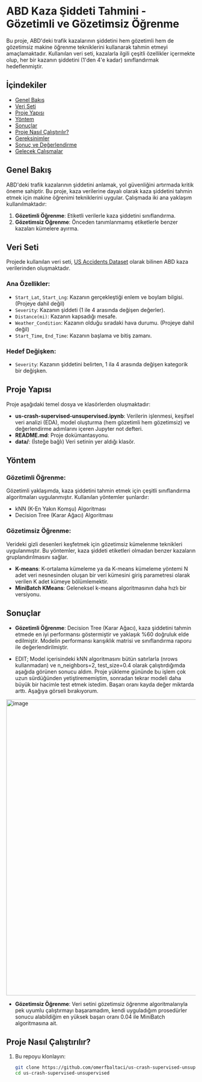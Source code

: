 # ABD Kaza Şiddeti Tahmini - Gözetimli ve Gözetimsiz Öğrenme

Bu proje, ABD'deki trafik kazalarının şiddetini hem gözetimli hem de gözetimsiz makine öğrenme tekniklerini kullanarak tahmin etmeyi amaçlamaktadır. Kullanılan veri seti, kazalarla ilgili çeşitli özellikler içermekte olup, her bir kazanın şiddetini (1'den 4'e kadar) sınıflandırmak hedeflenmiştir.

## İçindekiler
- [Genel Bakış](#genel-bakış)
- [Veri Seti](#veri-seti)
- [Proje Yapısı](#proje-yapısı)
- [Yöntem](#yöntem)
- [Sonuçlar](#sonuçlar)
- [Proje Nasıl Çalıştırılır?](#proje-nasıl-çalıştırılır)
- [Gereksinimler](#gereksinimler)
- [Sonuç ve Değerlendirme](#sonuç-ve-değerlendirme)
- [Gelecek Çalışmalar](#gelecek-çalışmalar)

## Genel Bakış
ABD'deki trafik kazalarının şiddetini anlamak, yol güvenliğini artırmada kritik öneme sahiptir. Bu proje, kaza verilerine dayalı olarak kaza şiddetini tahmin etmek için makine öğrenimi tekniklerini uygular. Çalışmada iki ana yaklaşım kullanılmaktadır:
1. **Gözetimli Öğrenme**: Etiketli verilerle kaza şiddetini sınıflandırma.
2. **Gözetimsiz Öğrenme**: Önceden tanımlanmamış etiketlerle benzer kazaları kümelere ayırma.

## Veri Seti
Projede kullanılan veri seti, [US Accidents Dataset](https://www.kaggle.com/sobhanmoosavi/us-accidents) olarak bilinen ABD kaza verilerinden oluşmaktadır. 

### Ana Özellikler:
- `Start_Lat`, `Start_Lng`: Kazanın gerçekleştiği enlem ve boylam bilgisi. (Projeye dahil değil)
- `Severity`: Kazanın şiddeti (1 ile 4 arasında değişen değerler).
- `Distance(mi)`: Kazanın kapsadığı mesafe.
- `Weather_Condition`: Kazanın olduğu sıradaki hava durumu. (Projeye dahil değil)
- `Start_Time`, `End_Time`: Kazanın başlama ve bitiş zamanı.

### Hedef Değişken:
- `Severity`: Kazanın şiddetini belirten, 1 ila 4 arasında değişen kategorik bir değişken.

## Proje Yapısı
Proje aşağıdaki temel dosya ve klasörlerden oluşmaktadır:
- **us-crash-supervised-unsupervised.ipynb**: Verilerin işlenmesi, keşifsel veri analizi (EDA), model oluşturma (hem gözetimli hem gözetimsiz) ve değerlendirme adımlarını içeren Jupyter not defteri.
- **README.md**: Proje dokümantasyonu.
- **data/**: (İsteğe bağlı) Veri setinin yer aldığı klasör.

## Yöntem
### Gözetimli Öğrenme:
Gözetimli yaklaşımda, kaza şiddetini tahmin etmek için çeşitli sınıflandırma algoritmaları uygulanmıştır. Kullanılan yöntemler şunlardır:
- kNN (K-En Yakın Komşu) Algoritması
- Decision Tree (Karar Ağacı) Algoritması

### Gözetimsiz Öğrenme:
Verideki gizli desenleri keşfetmek için gözetimsiz kümelenme teknikleri uygulanmıştır. Bu yöntemler, kaza şiddeti etiketleri olmadan benzer kazaların gruplandırılmasını sağlar.
- **K-means**: K-ortalama kümeleme ya da K-means kümeleme yöntemi N adet veri nesnesinden oluşan bir veri kümesini giriş parametresi olarak verilen K adet kümeye bölümlemektir.
- **MiniBatch KMeans**: Geleneksel k-means algoritmasının daha hızlı bir versiyonu.

## Sonuçlar
- **Gözetimli Öğrenme**: Decision Tree (Karar Ağacı), kaza şiddetini tahmin etmede en iyi performansı göstermiştir ve yaklaşık %60 doğruluk elde edilmiştir. Modelin performansı karışıklık matrisi ve sınıflandırma raporu ile değerlendirilmiştir.

- EDIT;
Model içerisindeki kNN algoritmasını bütün satırlarla (nrows kullanmadan) ve n_neighbors=2, test_size=0.4 olarak çalıştırdığımda aşağıda görünen sonucu aldım. Proje yükleme gününde bu işlem çok uzun sürdüğünden yetiştirememiştim, sonradan tekrar modeli daha büyük bir hacimle test etmek istedim. Başarı oranı kayda değer miktarda arttı. Aşağıya görseli bırakıyorum.

<img width="785" alt="image" src="https://github.com/user-attachments/assets/879c76d9-8f9b-4751-a63a-511a04cf556c">
  
- **Gözetimsiz Öğrenme**: Veri setini gözetimsiz öğrenme algoritmalarıyla pek uyumlu çalıştırmayı başaramadım, kendi uyguladığım prosedürler sonucu alabildiğim en yüksek başarı oranı 0.04 ile MiniBatch algoritmasına ait.

## Proje Nasıl Çalıştırılır?
1. Bu repoyu klonlayın:
   ```bash
   git clone https://github.com/omerfbaltaci/us-crash-supervised-unsupervised
   cd us-crash-supervised-unsupervised
